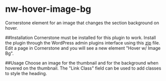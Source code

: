 # nw-hover-image-bg
Cornerstone element for an image that changes the section background on hover.

##Installation
Cornerstone must be installed for this plugin to work.
Install the plugin through the WordPress admin plugins interface using this [zip][1] file.
Edit a page in Cornerstone and you will see a new element "Hover w/ Image Bg".

##Usage
Choose an image for the thumbnail and for the background when hovered on the thumbnail. 
The "Link Class" field can be used to add classes to style the heading.

[1]:https://github.com/mycarrysun/nw-hover-image-bg/raw/master/nw-hover-image-bg.zip

